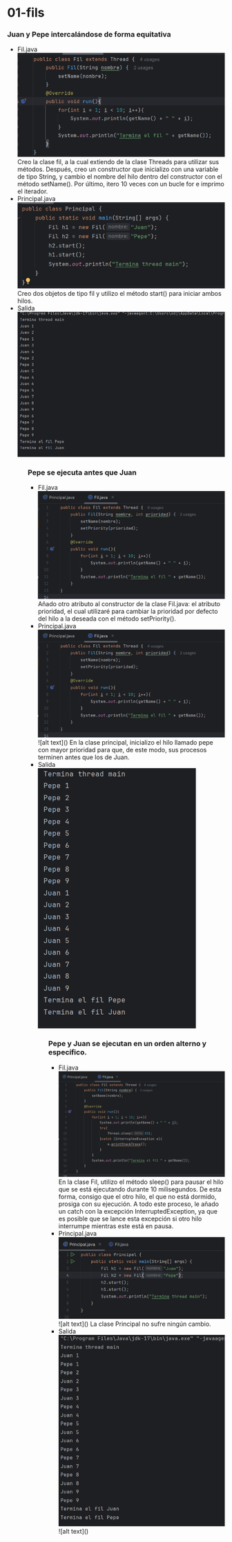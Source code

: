 <h1>01-fils</h1>
<h3>Juan y Pepe intercalándose de forma equitativa</h3>
<ul>
    <li>
        Fil.java</br>
        <img src="img/img1.png" alt="img1">
        Creo la clase fil, a la cual extiendo de la clase Threads para utilizar sus métodos. Después, creo un constructor que inicializo con una variable de tipo String, y cambio el nombre del hilo dentro del constructor con el método setName(). Por último, itero 10 veces con un bucle for e imprimo el iterador.
    </li>
    <li>
        Principal.java</br>
        <img src="img/img2.png" alt="img2">
        Creo dos objetos de tipo fil y utilizo el método start() para iniciar ambos hilos.
    </li>
    <li>
        Salida</br>
        <img src="img/img3.png" alt="img3">
    </li>
<ul>

<h3>Pepe se ejecuta antes que Juan</h3>
<ul>
    <li>
        Fil.java</br>
        <img src="img/img4.png" alt="img4">
        Añado otro atributo al constructor de la clase Fil.java: el atributo prioridad, el cual utilizaré para cambiar la prioridad por defecto del hilo a la deseada con el método setPriority().
    </li>
    <li>
        Principal.java</br>
        <img src="img/img5.png" alt="img5">
        ![alt text](<Captura de pantalla 2024-12-09 195427.png>)
        En la clase principal, inicializo el hilo llamado pepe con mayor prioridad para que, de este modo, sus procesos terminen antes que los de Juan.
    </li>
    <li>
        Salida</br>
        <img src="img/img6.png" alt="img6">
    </li>
<ul>

<h3>Pepe y Juan se ejecutan en un orden alterno y específico.</h3>
<ul>
    <li>
        Fil.java</br>
        <img src="img/img7.png" alt="img7">
            En la clase Fil, utilizo el método sleep() para pausar el hilo que se está ejecutando durante 10 milisegundos. De esta forma, consigo que el otro hilo, el que no está dormido, prosiga con su ejecución. A todo este proceso, le añado un catch con la excepción InterruptedException, ya que es posible que se lance esta excepción si otro hilo interrumpe mientras este está en pausa.
    </li>
    <li>
        Principal.java</br>
        <img src="img/img8.png" alt="img8">
        ![alt text](<Captura de pantalla 2024-12-09 200322.png>)
        La clase Principal no sufre ningún cambio.
    </li>
    <li>
        Salida</br>
        <img src="img/img9.png" alt="img9">
        ![alt text](<Captura de pantalla 2024-12-09 200241.png>)
    </li>
<ul>






